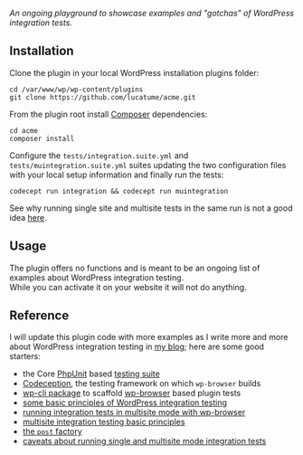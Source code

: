 *An ongoing playground to showcase examples and "gotchas" of WordPress integration tests.*

## Installation
Clone the plugin in your local WordPress installation plugins folder:

```shell
cd /var/www/wp/wp-content/plugins
git clone https://github.com/lucatume/acme.git
```

From the plugin root install [Composer](https://getcomposer.org/) dependencies:

```shell
cd acme
composer install
```

Configure the `tests/integration.suite.yml` and `tests/muintegration.suite.yml` suites updating the two configuration files with your local setup information and finally run the tests:

```shell
codecept run integration && codecept run muintegration
```

See why running single site and multisite tests in the same run is not a good idea [here](http://theaveragedev.com/running-single-site-and-multisite-wordpress-integration-tests/).

## Usage
The plugin offers no functions and is meant to be an ongoing list of examples about WordPress integration testing.  
While you can activate it on your website it will not do anything.

## Reference
I will update this plugin code with more examples as I write more and more about WordPress integration testing in [my blog](http://theaveragedev.com); here are some good starters:

* the Core [PhpUnit](https://phpunit.de/ "PHPUnit – The PHP Testing Framework") based [testing suite](https://make.wordpress.org/core/handbook/testing/automated-testing/ "Automated Testing – Make WordPress Core")
* [Codeception](http://codeception.com/ "Codeception - BDD-style PHP testing."), the testing framework on which `wp-browser` builds
* [wp-cli package](http://theaveragedev.com/wp-cli-wp-browser-package-added-to-the-package-index/) to scaffold [wp-browser](https://github.com/lucatume/wp-browser "lucatume/wp-browser · GitHub") based plugin tests
* [some basic principles of WordPress integration testing](http://theaveragedev.com/four-wordpress-integration-testing-easy-pieces/) 
* [running integration tests in multisite mode with wp-browser](http://theaveragedev.com/wp-browser-and-multisite/)
* [multisite integration testing basic principles](http://theaveragedev.com/four-wordpress-integration-testing-multisite-pieces/) 
* [the `post` factory](http://theaveragedev.com/using-the-post-factory-in-wordpress-integration-tests/) 
* [caveats about running single and multisite mode integration tests](http://theaveragedev.com/running-single-site-and-multisite-wordpress-integration-tests/)

